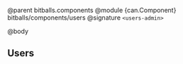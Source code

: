 @parent bitballs.components
@module {can.Component} bitballs/components/users <users-admin>
@signature `<users-admin>`

@body

## Users
